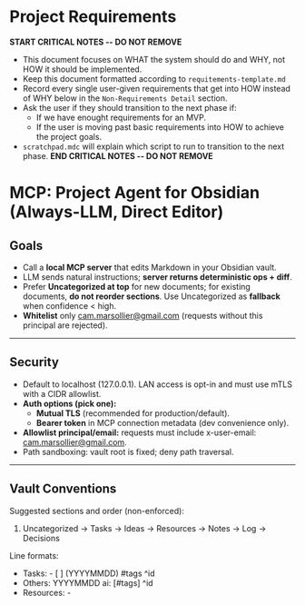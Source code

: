 # Project Requirements

**START CRITICAL NOTES -- DO NOT REMOVE**

- This document focuses on WHAT the system should do and WHY, not HOW it should be implemented.
- Keep this document formatted according to `requitements-template.md`
- Record every single user-given requirements that get into HOW instead of WHY below in the `Non-Requirements Detail` section.
- Ask the user if they should transition to the next phase if:
  - If we have enought requirements for an MVP.
  - If the user is moving past basic requirements into HOW to achieve the project goals.
- `scratchpad.mdc` will explain which script to run to transition to the next phase.
  **END CRITICAL NOTES -- DO NOT REMOVE**

# **MCP: Project Agent for Obsidian (Always-LLM, Direct Editor)**

## **Goals**

- Call a **local MCP server** that edits Markdown in your Obsidian vault.
- LLM sends natural instructions; **server returns deterministic ops + diff**.
- Prefer **Uncategorized at top** for new documents; for existing documents, **do not reorder sections**. Use Uncategorized as **fallback** when confidence < high.
- **Whitelist** only cam.marsollier@gmail.com (requests without this principal are rejected).

---

## **Security**

- Default to localhost (127.0.0.1). LAN access is opt-in and must use mTLS with a CIDR allowlist.
- **Auth options (pick one):**
  - **Mutual TLS** (recommended for production/default).
  - **Bearer token** in MCP connection metadata (dev convenience only).
- **Allowlist principal/email:** requests must include x-user-email: cam.marsollier@gmail.com.
- Path sandboxing: vault root is fixed; deny path traversal.

---

## **Vault Conventions**

Suggested sections and order (non-enforced):

1. Uncategorized → Tasks → Ideas → Resources → Notes → Log → Decisions

Line formats:

- Tasks: - [ ] <text> (YYYYMMDD) #tags ^id
- Others: YYYYMMDD ai: <text> [#tags] ^id
- Resources: - <title> — <url> [note] YYYYMMDD ai: [#tags] ^id

---

## **Configuration and Operational Behavior**

- Vault root: configure via `VAULT_ROOT` (absolute path). If not a git repo, initialize on first run.
- Git identity/messages: configurable via env (e.g., `GIT_AUTHOR_NAME`, `GIT_AUTHOR_EMAIL`). Defaults to `Project Agent <robot@local>`. Commit messages derive from ops summary and include slug and tool name.
- Allowlist principal/email: read `x-user-email` from MCP connection metadata; `EMAIL_OVERRIDE` may be used in development.
- Time and date: `TIMEZONE` defaults to `America/Edmonton`. All new lines must use date format `YYYYMMDD`.
- Snapshot context: include last `SNAPSHOT_TAIL` lines per section (default 10).
- Limits: snapshot payload ≤ 256 KB; ≤ 128 ops per call; each line ≤ 16 KB.
- Anchors: 6–8 base36 characters; collisions suffixed with `-b`.
- Missing anchors: update/delete/move_by_anchor on missing anchor returns an error and performs no write.
- Move semantics: moving within the same section places the line(s) at the section tail.
- Update semantics: `replace_with_lines` may contain one or more lines. Perform minimal format validation per section and warn on soft violations.
- Dedup policy: deduplicate by exact text or by normalized URL plus trimmed text; prefer existing anchor.
- Locking: use per-file lockfiles during writes.
- Registry: store at `<VAULT_ROOT>/.project-agent/projects.yaml` and auto-add entries on create.
- Create defaults: for new documents, write under `Projects/<Title>.md` and use the provided `initial_sections`. Existing documents are not reorganized.
- Port/config: default `PORT=7777`; configuration via `.env` (dotenv). TLS cert/key paths set via env.
- Fixtures: include an `example-vault/` for tests and CI; switchable via `VAULT_ROOT`.

---

## **Tooling (MCP Tools)**

### **1)** 

### **project.snapshot**

**Purpose:** Give the LLM enough context without sending the whole file.

- **input:** { slug: string }
- **output:**

```
{
  "frontmatter": {"title":"...", "slug":"...", "router_email":"qroutai+<slug>@gmail.com"},
  "toc": ["Uncategorized","Tasks","Ideas","Resources","Notes","Log","Decisions"],
  "per_section_tail": { "Uncategorized": ["..."], "Tasks": ["..."], ... },
  "anchors_index": { "^abc123": {"section":"Resources","excerpt":"- React 19 — ..."} },
  "recent_ops": ["20250831 +Resources(1)"],
  "current_commit": "abcd123",
  "date_local": "YYYYMMDD",
  "tz": "America/Edmonton"
}
```

### **2)** 

### **project.getDocument**

**Purpose:** Return the full Markdown document for a project.

- **input:** { slug: string }
- **output:**

```
{
  "frontmatter": {"title":"...", "slug":"...", "router_email":"qroutai+<slug>@gmail.com"},
  "content": "# Full markdown contents including all sections...",
  "path": "Projects/Storybook Agent.md",
  "size_bytes": 12345,
  "current_commit": "abcd123",
  "date_local": "YYYYMMDD",
  "tz": "America/Edmonton"
}
```

### **3)** 

### **Write tools (v2)**

**Purpose:** Deterministically apply simple edits with client-friendly schemas.

- project.append input: { slug: string; section: string; text: string; expectedCommit?: string; idempotencyKey?: string }
- project.update_by_anchor input: { slug: string; anchor: string; newText: string; expectedCommit?: string; idempotencyKey?: string }
- project.move_by_anchor input: { slug: string; anchor: string; toSection: string; expectedCommit?: string; idempotencyKey?: string }
- project.delete_by_anchor input: { slug: string; anchor: string; expectedCommit?: string; idempotencyKey?: string }

Behavior: preserve existing section order (no reordering). Per-file locking and git commit. Output: { commit, diff, summary, primaryAnchors, currentCommit }.

### **4)**

### **project.create**

**Purpose:** New project from scratch.

- **input:**

```
{ "title":"Storybook Agent", "slug":"storybook-agent", "initial_sections": {
  "Uncategorized": ["20250831 ai: Project initialized. ^u0001"],
  "Notes": ["20250831 ai: Summary: ... ^n0001"],
  "Resources": ["- Original thread — <url> 20250831 ai: ^r0001"],
  "Log": ["20250831 ai: Initialized project and registry. ^l0001"]
}}
```

- **output:** { "path":"Projects/Storybook Agent.md", "commit":"abcd123" }

### **5)**

### **project.list**

**Purpose:** Lookup/route.

- **input:** {}
- **output:** from projects.yaml:

```
[{ "title":"Skulls", "slug":"skulls", "path":"Projects/Skulls.md" }, ...]
```

### **6)**

### **project.undo**

**Purpose:** Revert by commit or op-id.

- **input:** { "commit":"abcd123" }
- **output:** { "revert_commit":"beef456", "diff":"..." }

### **7)**

### **project.previewPlan**

### **8)**

### **server.health**

**Purpose:** Operational readiness and uptime.

- **input:** {}
- **output:** { "status":"ok", "uptime_s":12345 }

### **9)**

### **server.version**

**Purpose:** Versioning and compatibility.

- **input:** {}
- **output:** { "app":"project-agent", "version":"0.1.0", "schema":"2025-09-01" }

### **10)**

### **project.search** (post-MVP)

**Purpose:** Find anchors/sections/lines by query without fetching the full document.

- **input:** { "slug":"skulls", "query":"MG996R", "scope":"all|section", "section?":"Notes" }
- **output:** { "matches":[ {"section":"Notes","anchor":"^mg996t","excerpt":"..."} ] }

###  **(optional)**

**Purpose:** Dry-run validation of ops without writing.

- **input:** { "slug":"skulls", "ops":[...]}
- **output:** { "ok":true, "would_change": true, "notes":[] }

---

## **LLM Contract (inside your ChatGPT "Project" system prompt)**

- Always call:
  1. project.snapshot(slug). If full context is needed, call project.getDocument(slug).
  2. Produce **JSON ops** plan (append/move/update/delete/create_project) using the snapshot.
  3. Call write tools (append/update/move/delete) or project.create and return the **diff/summary**.
- If content is ambiguous/low-confidence, **route to Uncategorized** (top).
- Every added/updated line must include date prefix and a unique anchor ^id (6–8 base36).
  (Server will suffix -b if collision.)
- Avoid duplicates: if URL/text already exists (via anchors_index / tail scan), prefer a dedup (no write).

### Error Model

All tools return either a successful payload or an error object:

```
{ "error": { "code": "FORBIDDEN_EMAIL", "message": "...", "details": {"hint":"..."} } }
```

Canonical error codes: `UNAUTHORIZED`, `FORBIDDEN_EMAIL`, `NOT_FOUND_ANCHOR`, `VALIDATION_ERROR`, `CONFLICT`, `PAYLOAD_TOO_LARGE`, `RATE_LIMITED`, `READ_ONLY`, `INTERNAL`.

**LLM-side JSON plan shape (identical to earlier spec):**

```
{
  "project": {"action":"use_existing","title":"Skulls","slug":"skulls"},
  "ops": [
    {"op":"append","section":"Uncategorized","lines":["20250831 ai: React 19 — https://… ^r19a7c"]},
    {"op":"append","section":"Notes","lines":["20250831 ai: Summary: … ^sum123"]}
  ]
}
```

---

## **Minimal Server (Node/TS) outline**

- src/security.ts — auth (mTLS or bearer), email allowlist check.
- src/vault.ts — safe path resolver, load/save, file locking.
- src/sections.ts — read and preserve existing section order; provide helpers for suggested order when creating new documents (Uncategorized first on create only).
- src/snapshot.ts — build snapshot (tails, anchors, ops log) in existing order.
- src/document.ts — return full document contents for project.getDocument.
- src/apply.ts — ops engine (append/move/update/delete), anchor collision check.
- src/git.ts — simple-git commit + show diff.
- src/registry.ts — projects.yaml CRUD.
- src/server.ts — MCP transport + tool registration.

---

## **Example Calls (Chat flow)**

**User:** "add this to the skulls project: implement this next — MG996R datasheet https://…"

1. Tool: project.snapshot({slug:"skulls"})
2. LLM plans:

```
{"ops":[
  {"op":"append","section":"Tasks","lines":["- [ ] Evaluate MG996R current vs 5V rail (20250831) #servo ^mg996t"]}
]}
```

3. Tool: project.applyOps({...}) → returns commit + diff to show user.

**User:** "Great. Create a new project doc for this."

1. Tool: project.create({...}) with initial_sections per spec.
2. Return path+commit+diff.

---

## **Acceptance (MCP-specific)**

1. **Auth enforced:** calls without allowlisted email rejected.
2. **No section reordering:** existing documents retain their section order; new documents use suggested order with Uncategorized first.
3. **Date format:** all new lines use YYYYMMDD.
4. **Idempotent anchors:** re-applying same append is deduped by anchor/text; collisions suffixed with -b.
5. **Create+apply:** fresh project created with required sections and formats; existing documents are not mutated structurally.
6. **Undo:** project.undo reverts prior commit cleanly.
7. **Full document access:** project.getDocument returns the entire Markdown with frontmatter and content.
8. **Optimistic concurrency:** write tools reject stale writes when `expectedCommit` mismatches the latest commit.
9. **Idempotency:** repeated writes with the same `idempotencyKey` are safe replays.
10. **Read-only mode:** when `READONLY=true`, write tools return `READ_ONLY`.
11. **Auditing:** every write produces an audit entry (timestamp, email, slug, summary, commit).
12. **Rate limiting:** write operations are throttled per email and per slug per configured limits.
13. **Error model:** tools return standardized error codes and structures.

---

## **Why MCP over email**

- Lower friction: no forwarding, no subject games.
- Immediate tool calls + diffs in the same chat turn.
- Works across any MCP-aware client, not just one vendor's email pipeline.
